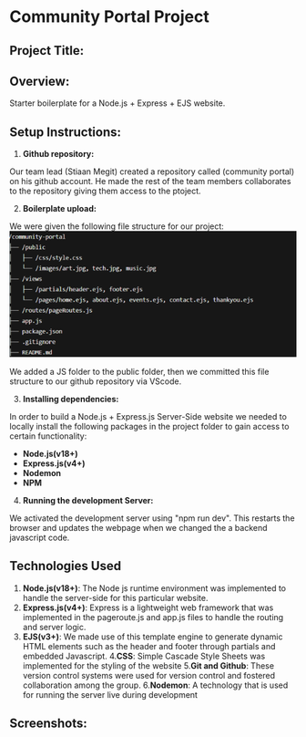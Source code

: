 # Community Portal Project

## Project Title:


## Overview:

Starter boilerplate for a Node.js + Express + EJS website.

## Setup Instructions:

1. **Github repository:**

Our team lead (Stiaan Megit) created a repository called (community portal) on his github account. He made the rest of the team members collaborates to the repository giving them access to the ptoject.

2. **Boilerplate upload:**

We were given the following file structure for our project:
![alt text](image.png)

We added a JS folder to the public folder, then we committed this file structure to our github repository via VScode.

3. **Installing dependencies:**

In order to build a Node.js + Express.js Server-Side website we needed to locally install the following packages in the project folder to gain access to certain functionality:

- **Node.js(v18+)**
- **Express.js(v4+)**
- **Nodemon**
- **NPM**

4. **Running the development Server:**

We activated the development server using "npm run dev". This restarts the browser and updates the webpage when we changed the a backend javascript code.

## Technologies Used
1. **Node.js(v18+)**: The Node js runtime environment was implemented to handle the server-side for this particular website.
2. **Express.js(v4+)**: Express is a lightweight web framework that was implemented in the pageroute.js and app.js files to handle the routing and server logic.
3. **EJS(v3+)**: We made use of this template engine to generate dynamic HTML elements such as the header and footer through partials and embedded Javascript.
4.**CSS**: Simple Cascade Style Sheets was implemented for the styling of the website
5.**Git and Github**: These version control systems were used for version control and fostered collaboration among the group. 
6.**Nodemon**: A technology that is used for running the server live during development

## Screenshots:

